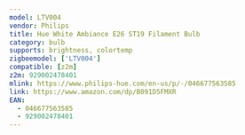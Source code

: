 ```yaml
---
model: LTV004
vendor: Philips
title: Hue White Ambiance E26 ST19 Filament Bulb
category: bulb
supports: brightness, colortemp
zigbeemodel: ['LTV004']
compatible: [z2m]
z2m: 929002478401
mlink: https://www.philips-hue.com/en-us/p/-/046677563585
link: https://www.amazon.com/dp/B091D5FMXR
EAN: 
  - 046677563585
  - 929002478401
---
```

